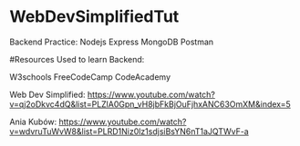 # WebDevSimplifiedTut

Backend Practice:
Nodejs
Express
MongoDB
Postman

#Resources Used to learn Backend:

W3schools
FreeCodeCamp
CodeAcademy

Web Dev Simplified:
https://www.youtube.com/watch?v=qj2oDkvc4dQ&list=PLZlA0Gpn_vH8jbFkBjOuFjhxANC63OmXM&index=5

Ania Kubów:
https://www.youtube.com/watch?v=wdvruTuWvW8&list=PLRD1Niz0lz1sdjsiBsYN6nT1aJQTWvF-a